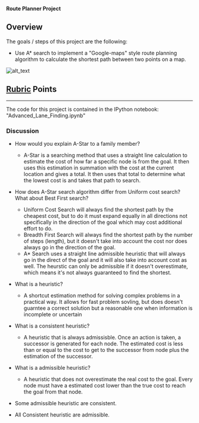 **Route Planner Project**

Overview
---
The goals / steps of this project are the following:

* Use A* search to implement a "Google-maps" style route planning algorithm to calculate the shortest path between two points on a map.

![alt_text][image1]

[//]: # (Image References)
[image1]: ./images/result.png "Result"


## [Rubric](https://review.udacity.com/#!/rubrics/1210/view) Points
---

The code for this project is contained in the IPython notebook: "Advanced_Lane_Finding.ipynb" 

### Discussion
* How would you explain A-Star to a family member?
    - A-Star is a searching method that uses a straight line calculation to estimate the cost of how far a specific node is from the goal. It then uses this estimation in summation with the cost at the current location and gives a total. It then uses that total to determine what the lowest cost is and takes that path to search.
* How does A-Star search algorithm differ from Uniform cost search? What about Best First search?
    - Uniform Cost Search will always find the shortest path by the cheapest cost, but to do it must expand equally in all directions not specifically in the direction of the goal which may cost additional effort to do. 
    - Breadth First Search will always find the shortest path by the number of steps (length), but it doesn't take into account the cost nor does always go in the direction of the goal.
    - A* Search uses a straight line admissible heuristic that will always go in the direct of the goal and it will also take into account cost as well. The heurstic can only be admissible if it doesn't overestimate, which means it's not always guaranteed to find the shortest.
* What is a heuristic?
    - A shortcut estimation method for solving complex problems in a practical way. It allows for fast problem sovling, but does doesn't guarntee a correct solution but a reasonable one when information is incomplete or uncertain
* What is a consistent heuristic?
    - A heuristic that is always admissisble. Once an action is taken, a successor is generated for each node. The estimated cost is less than or equal to the cost to get to the successor from node plus the estimation of the successor.
* What is a admissible heuristic?
    - A heuristic that does not overestimate the real cost to the goal. Every node must have a estimated cost lower than the true cost to reach the goal from that node.

* Some admissible heuristic are consistent.
* All Consistent heuristic are admissible.
